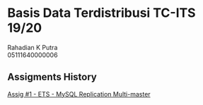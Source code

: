# Basis Data Terdistribusi TC-ITS 19/20
Rahadian K Putra  
05111640000006  

## Assigments History  
[Assig #1 - ETS - MySQL Replication Multi-master](https://github.com/rahadiankp/bdt19/tree/master/ets)
